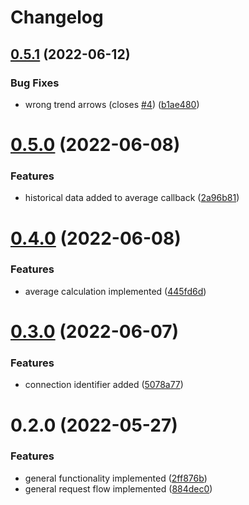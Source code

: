 # Changelog

## [0.5.1](https://github.com/DiaKEM/libre-link-up-api-client/compare/0.5.0...0.5.1) (2022-06-12)


### Bug Fixes

* wrong trend arrows (closes [#4](https://github.com/DiaKEM/libre-link-up-api-client/issues/4)) ([b1ae480](https://github.com/DiaKEM/libre-link-up-api-client/commit/b1ae480ec7d66f5ecaabd539b0d89d62979791ed))

# [0.5.0](https://github.com/DiaKEM/libre-link-up-api-client/compare/0.4.0...0.5.0) (2022-06-08)


### Features

* historical data added to average callback ([2a96b81](https://github.com/DiaKEM/libre-link-up-api-client/commit/2a96b8147b5130fcc8aa8f4ce44d3045122f227d))

# [0.4.0](https://github.com/DiaKEM/libre-link-up-api-client/compare/0.3.0...0.4.0) (2022-06-08)


### Features

* average calculation implemented ([445fd6d](https://github.com/DiaKEM/libre-link-up-api-client/commit/445fd6df5aff2fdf4e0c001b8934158394bfdf5a))

# [0.3.0](https://github.com/DiaKEM/libre-link-up-api-client/compare/0.2.0...0.3.0) (2022-06-07)


### Features

* connection identifier added ([5078a77](https://github.com/DiaKEM/libre-link-up-api-client/commit/5078a776069e26d6fbc32a50fc10e1e1a0d87eb1))

# 0.2.0 (2022-05-27)


### Features

* general functionality implemented ([2ff876b](https://github.com/DiaKEM/libre-link-up-api-client/commit/2ff876be8ffe5ec8a45a920b663fa53f00fd0880))
* general request flow implemented ([884dec0](https://github.com/DiaKEM/libre-link-up-api-client/commit/884dec046355dde17a88511432646ad2d4ff68eb))